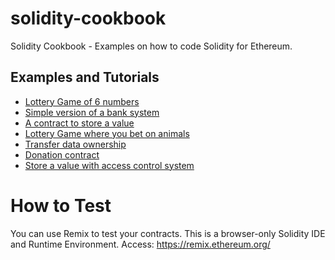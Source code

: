 # solidity-cookbook
Solidity Cookbook - Examples on how to code Solidity for Ethereum.

## Examples and Tutorials

- [Lottery Game of 6 numbers](./Lottery)
- [Simple version of a bank system](./SimpleBank)
- [A contract to store a value](./StoreValue)
- [Lottery Game where you bet on animals](./BetOnOneAnimal)
- [Transfer data ownership](./TransferData)
- [Donation contract](./Donation)
- [Store a value with access control system](./AccessControl)

# How to Test

You can use Remix to test your contracts. This is a browser-only Solidity IDE and Runtime Environment. Access: https://remix.ethereum.org/
